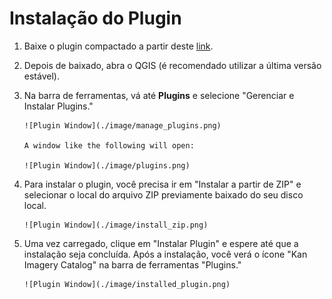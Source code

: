 # Instalação do Plugin
1. Baixe o plugin compactado a partir deste <a href="https://github.com/Kan-T-IT/QGIS-KICa/releases" target="_blank">link</a>.

2. Depois de baixado, abra o QGIS (é recomendado utilizar a última versão estável).
3. Na barra de ferramentas, vá até **Plugins** e selecione "Gerenciar e Instalar Plugins."

       ![Plugin Window](./image/manage_plugins.png)

       A window like the following will open:

       ![Plugin Window](./image/plugins.png)

4. Para instalar o plugin, você precisa ir em "Instalar a partir de ZIP" e selecionar o local do arquivo ZIP previamente baixado do seu disco local.

       ![Plugin Window](./image/install_zip.png)

5. Uma vez carregado, clique em "Instalar Plugin" e espere até que a instalação seja concluída. Após a instalação, você verá o ícone "Kan Imagery Catalog" na barra de ferramentas "Plugins."

       ![Plugin Window](./image/installed_plugin.png)
